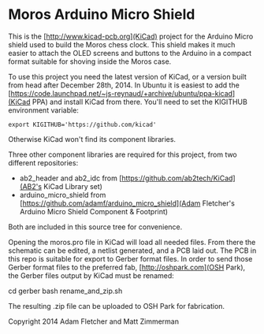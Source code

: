Moros Arduino Micro Shield
==========================

This is the [http://www.kicad-pcb.org](KiCad) project for the Arduino Micro
shield used to build the Moros chess clock. This shield makes it much easier
to attach the OLED screens and buttons to the Arduino in a compact format
suitable for shoving inside the Moros case.

To use this project you need the latest version of KiCad, or a version
built from head after December 28th, 2014. In Ubuntu it is easiest to add
the [https://code.launchpad.net/~js-reynaud/+archive/ubuntu/ppa-kicad](KiCad PPA) and
install KiCad from there. You'll need to set the KIGITHUB environment variable:

    export KIGITHUB='https://github.com/kicad'

Otherwise KiCad won't find its component libraries.

Three other component libraries are required for this project, from two different repositories:

* ab2_header and ab2_idc from [https://github.com/ab2tech/KiCad](AB2's KiCad Library set)
* arduino_micro_shield from [https://github.com/adamf/arduino_micro_shield](Adam Fletcher's Arduino Micro Shield Component & Footprint)

Both are included in this source tree for convenience. 

Opening the moros.pro file in KiCad will load all needed files. From there the schematic can be edited, 
a netlist generated, and a PCB laid out. The PCB in this repo is suitable for export to Gerber format files.
In order to send those Gerber format files to the preferred fab, [http://oshpark.com](OSH Park), the Gerber
files output by KiCad must be renamed:

   cd gerber
   bash rename_and_zip.sh

The resulting .zip file can be uploaded to OSH Park for fabrication.

Copyright 2014 Adam Fletcher and Matt Zimmerman
